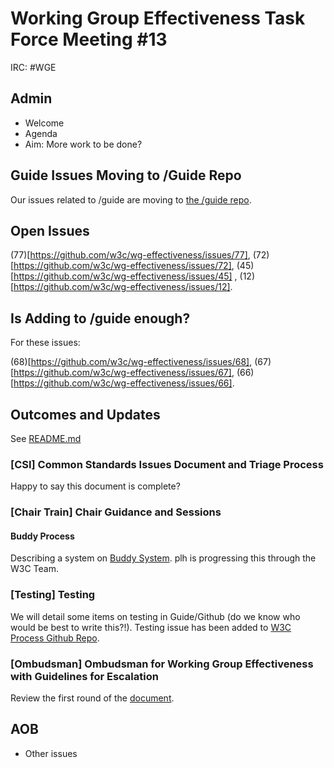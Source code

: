 # Working Group Effectiveness Task Force Meeting #13
IRC: #WGE

## Admin
* Welcome
* Agenda
* Aim: More work to be done?

## Guide Issues Moving to /Guide Repo
Our issues related to /guide are moving to [the /guide repo](https://github.com/w3c/Guide/issues).

## Open Issues
(77)[https://github.com/w3c/wg-effectiveness/issues/77], (72)[https://github.com/w3c/wg-effectiveness/issues/72], (45)[https://github.com/w3c/wg-effectiveness/issues/45] , (12)[https://github.com/w3c/wg-effectiveness/issues/12].

## Is Adding to /guide enough?
For these issues:

(68)[https://github.com/w3c/wg-effectiveness/issues/68], (67)[https://github.com/w3c/wg-effectiveness/issues/67], (66)[https://github.com/w3c/wg-effectiveness/issues/66].

## Outcomes and Updates
See [README.md](https://github.com/w3c/wg-effectiveness/) 

### [CSI] Common Standards Issues Document and Triage Process
Happy to say this document is complete?

### [Chair Train] Chair Guidance and Sessions
#### Buddy Process
Describing a system on [Buddy System](https://github.com/w3c/wg-effectiveness/blob/master/buddy_system.md). plh is progressing this through the W3C Team.

### [Testing] Testing
We will detail some items on testing in Guide/Github (do we know who would be best to write this?!). Testing issue has been added to [W3C Process Github Repo](https://github.com/w3c/w3process/issues/157). 

### [Ombudsman] Ombudsman for Working Group Effectiveness with Guidelines for Escalation
Review the first round of the [document](https://github.com/w3c/wg-effectiveness/blob/master/ombudsperson.md).

## AOB
* Other issues


